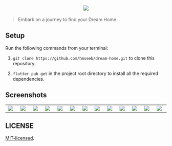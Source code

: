 <h1 align="center">
  <img src="https://socialify.git.ci/legistech/dream-home/image?language=1&name=1&owner=1&stargazers=1&theme=Light" />
</h1>

> Embark on a journey to find your Dream Home <br />

## Setup

Run the following commands from your terminal:

1. `git clone https://github.com/hmseeb/dream-home.git` to clone this repository.

2. `flutter pub get` in the project root directory to install all the required dependencies.

## Screenshots

<table width="100%">
  <tbody>
    <tr>
      <td width="1%"><img src="https://github.com/legistech/connectopia/assets/74695355/b86a3b5f-798f-471f-b3f8-98159cce6d54"/></td>
       <td width="1%"><img src="https://github.com/legistech/connectopia/assets/74695355/9dda91f6-12fd-4649-8958-8907acc0bcfc"/></td>
      <td width="1%"><img src="https://github.com/legistech/connectopia/assets/74695355/631680a2-3a3b-4290-aab2-474ded2626ad"/></td>
      <td width="1%"><img src="https://github.com/legistech/dream-home/assets/135656763/b0299c9e-d9d1-46d7-ac46-4f8e20502d78"/></td>
      <td width="1%"><img src="https://github.com/legistech/dream-home/assets/135656763/1ff41af9-4750-42b5-9f33-c59d6e022993"/></td>
      <td width="1%"><img src="https://github.com/legistech/dream-home/assets/135656763/ec83a29c-3e0c-4b5b-9733-00ad1c3a243c"/></td>
      <td width="1%"><img src="https://github.com/legistech/dream-home/assets/135656763/29677a3f-126a-4a5e-ad57-9c785d6e454c"/></td>
      <td width="1%"><img src="https://github.com/legistech/dream-home/assets/135656763/da29f8b1-ce32-4d89-bcea-cc0ba2e91031"/></td>
      <td width="1%"><img src="https://github.com/legistech/dream-home/assets/135656763/30cd38d4-3ec9-4482-91a5-b70545a2508f"/></td>
      <td width="1%"><img src="https://github.com/legistech/dream-home/assets/135656763/0ea31ca7-7d5e-46ac-a1e8-613e4f545334"/></td>
      <td width="1%"><img src="https://github.com/legistech/dream-home/assets/135656763/3ba29640-0170-470d-b3fb-f605966aa6c2"/></td>
      <td width="1%"><img src="https://github.com/legistech/dream-home/assets/135656763/d1852726-eb9a-4647-8cdb-cf3946dff6d4"/></td>
      <td width="1%"><img src="https://github.com/legistech/dream-home/assets/135656763/c6cd285d-2800-4638-9ad8-d283f940aac9"/></td>
    </tr>
  </tbody>
</table>

## LICENSE

[MIT-licensed](https://github.com/hmseeb/dream-home/blob/main/LICENSE).
